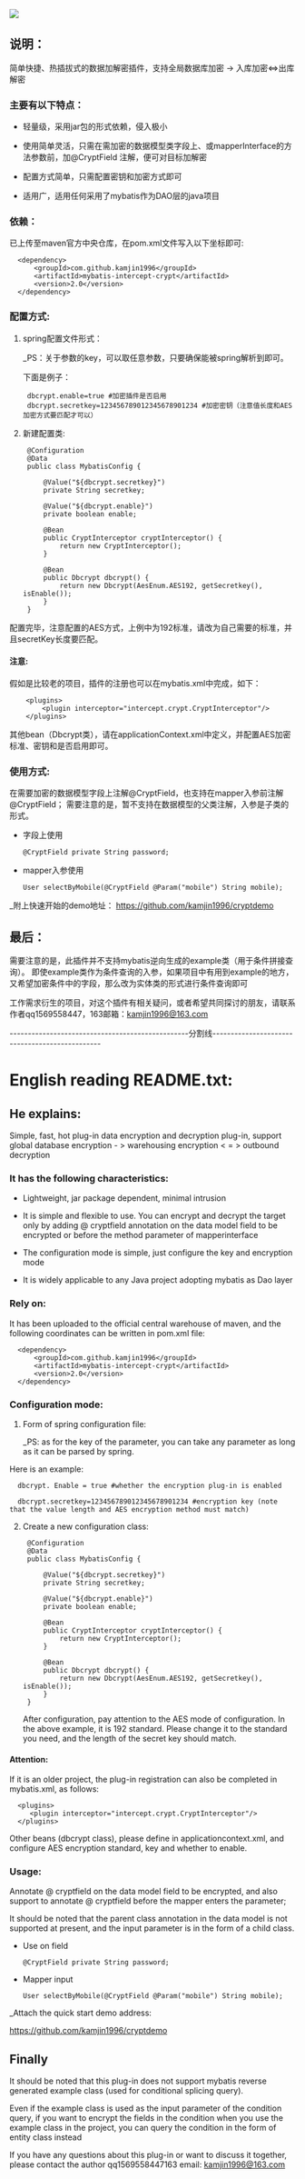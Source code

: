![](https://ftp.bmp.ovh/imgs/2019/12/9fdfb3fbd3e6225d.jpeg)


## 说明：

简单快捷、热插拔式的数据加解密插件，支持全局数据库加密 -> 入库加密<=>出库解密

### 主要有以下特点：

+ 轻量级，采用jar包的形式依赖，侵入极小

+ 使用简单灵活，只需在需加密的数据模型类字段上、或mapperInterface的方法参数前，加@CryptField 注解，便可对目标加解密

+ 配置方式简单，只需配置密钥和加密方式即可

+ 适用广，适用任何采用了mybatis作为DAO层的java项目



### 依赖：
   已上传至maven官方中央仓库，在pom.xml文件写入以下坐标即可:
   
      <dependency>
          <groupId>com.github.kamjin1996</groupId>
          <artifactId>mybatis-intercept-crypt</artifactId>
          <version>2.0</version>
      </dependency>
   

### 配置方式:

1. spring配置文件形式：

   _PS：关于参数的key，可以取任意参数，只要确保能被spring解析到即可。
   
    下面是例子：

        dbcrypt.enable=true #加密插件是否启用
        dbcrypt.secretkey=123456789012345678901234 #加密密钥（注意值长度和AES加密方式要匹配才可以）

2. 新建配置类:

        @Configuration
        @Data
        public class MybatisConfig {

            @Value("${dbcrypt.secretkey}")
            private String secretkey;

            @Value("${dbcrypt.enable}")
            private boolean enable;

            @Bean
            public CryptInterceptor cryptInterceptor() {
                return new CryptInterceptor();
            }

            @Bean
            public Dbcrypt dbcrypt() {
                return new Dbcrypt(AesEnum.AES192, getSecretkey(), isEnable());
            }
        }
 

配置完毕，注意配置的AES方式，上例中为192标准，请改为自己需要的标准，并且secretKey长度要匹配。


#### 注意:

假如是比较老的项目，插件的注册也可以在mybatis.xml中完成，如下：
      
        <plugins>
            <plugin interceptor="intercept.crypt.CryptInterceptor"/>
        </plugins>
        
其他bean（Dbcrypt类），请在applicationContext.xml中定义，并配置AES加密标准、密钥和是否启用即可。


### 使用方式:

在需要加密的数据模型字段上注解@CryptField，也支持在mapper入参前注解@CryptField；
需要注意的是，暂不支持在数据模型的父类注解，入参是子类的形式。

   + 字段上使用
   
         @CryptField private String password;

   + mapper入参使用

         User selectByMobile(@CryptField @Param("mobile") String mobile);


_附上快速开始的demo地址： 
https://github.com/kamjin1996/cryptdemo

## 最后：

需要注意的是，此插件并不支持mybatis逆向生成的example类（用于条件拼接查询）。
即使example类作为条件查询的入参，如果项目中有用到example的地方，又希望加密条件中的字段，那么改为实体类的形式进行条件查询即可

工作需求衍生的项目，对这个插件有相关疑问，或者希望共同探讨的朋友，请联系作者qq1569558447，163邮箱：kamjin1996@163.com


-------------------------------------------------分割线-----------------------------------------------

# English reading README.txt:

## He explains:

   Simple, fast, hot plug-in data encryption and decryption plug-in, support global database encryption - > warehousing encryption < = > outbound decryption

### It has the following characteristics:

   + Lightweight, jar package dependent, minimal intrusion

   + It is simple and flexible to use. You can encrypt and decrypt the target only by adding @ cryptfield annotation on the data model field to be encrypted or before the method parameter of mapperinterface

   + The configuration mode is simple, just configure the key and encryption mode

   + It is widely applicable to any Java project adopting mybatis as Dao layer


### Rely on:

   It has been uploaded to the official central warehouse of maven, and the following coordinates can be written in pom.xml file:

      <dependency>
          <groupId>com.github.kamjin1996</groupId>
          <artifactId>mybatis-intercept-crypt</artifactId>
          <version>2.0</version>
      </dependency>
      

### Configuration mode:

1. Form of spring configuration file:

   _PS: as for the key of the parameter, you can take any parameter as long as it can be parsed by spring.


Here is an example:


      dbcrypt. Enable = true #whether the encryption plug-in is enabled

      dbcrypt.secretkey=123456789012345678901234 #encryption key (note that the value length and AES encryption method must match)

2. Create a new configuration class:

        @Configuration
        @Data
        public class MybatisConfig {

            @Value("${dbcrypt.secretkey}")
            private String secretkey;

            @Value("${dbcrypt.enable}")
            private boolean enable;

            @Bean
            public CryptInterceptor cryptInterceptor() {
                return new CryptInterceptor();
            }

            @Bean
            public Dbcrypt dbcrypt() {
                return new Dbcrypt(AesEnum.AES192, getSecretkey(), isEnable());
            }
        }



   After configuration, pay attention to the AES mode of configuration. In the above example, it is 192 standard. Please change it to the standard you need, and the length of the secret key should match.


#### Attention:

   If it is an older project, the plug-in registration can also be completed in mybatis.xml, as follows:

      <plugins>
         <plugin interceptor="intercept.crypt.CryptInterceptor"/>
      </plugins>

   Other beans (dbcrypt class), please define in applicationcontext.xml, and configure AES encryption standard, key and whether to enable.


### Usage:

   Annotate @ cryptfield on the data model field to be encrypted, and also support to annotate @ cryptfield before the mapper enters the parameter;

   It should be noted that the parent class annotation in the data model is not supported at present, and the input parameter is in the form of a child class.

+ Use on field

      @CryptField private String password;

+ Mapper input

      User selectByMobile(@CryptField @Param("mobile") String mobile);


_Attach the quick start demo address:

https://github.com/kamjin1996/cryptdemo


## Finally

   It should be noted that this plug-in does not support mybatis reverse generated example class (used for conditional splicing query).

   Even if the example class is used as the input parameter of the condition query, if you want to encrypt the fields in the condition when you use the example class in the project, you can query the condition in the form of entity class instead

   If you have any questions about this plug-in or want to discuss it together, please contact the author qq1569558447163 email: kamjin1996@163.com

